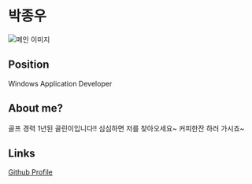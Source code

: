 # 박종우

![메인 이미지](/assets/software/jw1.jpg)

## Position

Windows Application Developer

## About me?

골프 경력 1년된 골린이입니다!!
심심하면 저를 찾아오세요~ 커피한잔 하러 가시죠~

## Links

[Github Profile](https://github.com/jongwooparkk)
